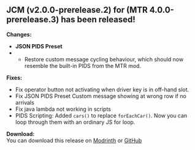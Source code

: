 ## JCM (v2.0.0-prerelease.2) for (MTR 4.0.0-prerelease.3) has been released!

**Changes:**
- **JSON PIDS Preset**
- - Restore custom message cycling behaviour, which should now resemble the built-in PIDS from the MTR mod.

**Fixes:**
- Fix operator button not activating when driver key is in off-hand slot.
- Fix JSON PIDS Preset Custom message showing at wrong row if no arrivals
- Fix java lambda not working in scripts
- PIDS Scripting: Added `cars()` to replace `forEachCar()`. Now you can loop through them with an ordinary JS for loop.

**Download:**  
You can download this release on [Modrinth](https://modrinth.com/mod/jcm) or [GitHub](https://github.com/DistrictOfJoban/Joban-Client-Mod/releases)

